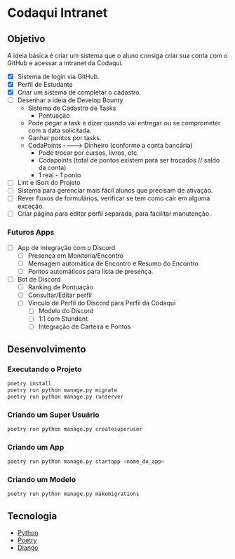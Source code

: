 # Codaqui Intranet

## Objetivo

A ideia básica é criar um sistema que o aluno consiga criar sua conta com o GitHub e acessar a intranet da Codaqui.

- [X] Sistema de login via GitHub.
- [X] Perfil de Estudante
- [X] Criar um sistema de completar o cadastro.
- [ ] Desenhar a ideia de Develop Bounty
  - Sistema de Cadastro de Tasks
    - Pontuação
  - Pode pegar a task e dizer quando vai entregar ou se comprometer com a data solicitada.
  - Ganhar pontos por tasks.
  - CodaPoints ----> Dinheiro (conforme a conta bancária)
    - Pode trocar por cursos, livros, etc.
    - Codapoints (total de pontos existem para ser trocados // saldo da conta)
    - 1 real - 1 ponto
- [ ] Lint e iSort do Projeto
- [ ] Sistema para gerenciar mais fácil alunos que precisam de ativação.
- [ ] Rever fluxos de formulários, verificar se tem como cair em alguma exceção.
- [ ] Criar página para editar perfil separada, para facilitar manutenção.

### Futuros Apps

- [ ] App de Integração com o Discord
  - [ ] Presença em Monitoria/Encontro
  - [ ] Mensagem automática de Encontro e Resumo do Encontro
  - [ ] Pontos automáticos para lista de presença.
- [ ] Bot de Discord
  - [ ] Ranking de Pontuação
  - [ ] Consultar/Editar perfil
  - [ ] Vinculo de Perfil do Discord para Perfil da Codaqui
    - [ ] Modelo do Discord
    - [ ] 1:1 com Stundent
    - [ ] Integração de Carteira e Pontos

## Desenvolvimento

### Executando o Projeto

```bash
poetry install
poetry run python manage.py migrate 
poetry run python manage.py runserver
```

### Criando um Super Usuário

```bash
poetry run python manage.py createsuperuser
```

### Criando um App

```bash
poetry run python manage.py startapp <nome_do_app>
```

### Criando um Modelo

```bash
poetry run python manage.py makemigrations
```

## Tecnologia

- [Python](https://www.python.org/)
- [Poetry](https://python-poetry.org/)
- [Django](https://www.djangoproject.com/)
